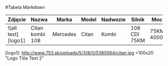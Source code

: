 #Tabela Markdown



| Zdjęcie   |Nazwa   | Marka  |  Model |  Nadwozie | Silnik | Moc silnika | Produkowany | 
|-----------|--------|-------|--------|----------|---------|-------------|-------------|
|![alt text][logo1] |Citan kombi 108| Mercedes|Citan | Kombi | 108 CDI 75KM | 75KM przy 4000obr/min| od 2012 roku|



[logo1]: http://www.753.sk/uploads/5/3/8/0/5380584/citan.jpg =100x20 "Logo Title Text 2"

